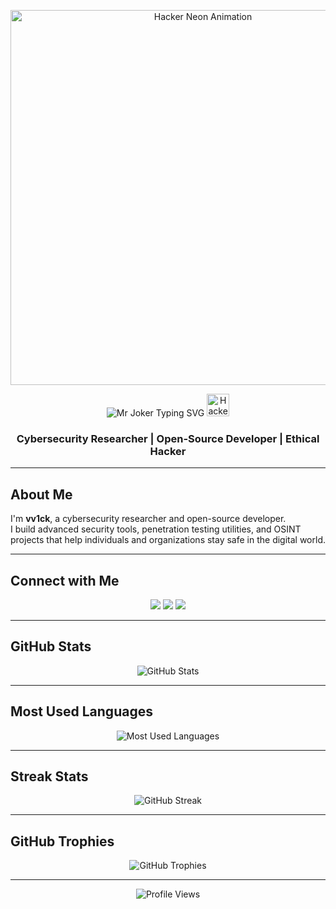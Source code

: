 <!-- Header with Neon Hacker GIF -->
<p align="center">
  <img src="https://i.gifer.com/7UkH.gif" width="600" alt="Hacker Neon Animation"/>
</p>

<!-- Animated name: Mr Joker (typing effect) + small hacker GIF -->
<p align="center">
  <img src="https://readme-typing-svg.demolab.com?font=JetBrains+Mono&weight=800&size=34&pause=900&center=true&vCenter=true&width=700&lines=Mr+Joker" alt="Mr Joker Typing SVG"/>
  <img src="https://media.giphy.com/media/ZVik7pBtu9dNS/giphy.gif" width="36" height="36" alt="Hacker Emoji"/>
</p>

<h3 align="center">Cybersecurity Researcher | Open-Source Developer | Ethical Hacker</h3>

---

## About Me
I'm **vv1ck**, a cybersecurity researcher and open-source developer.  
I build advanced security tools, penetration testing utilities, and OSINT projects that help individuals and organizations stay safe in the digital world.

---

## Connect with Me
<p align="center">
  <a href="https://instagram.com/221298" target="_blank"><img src="https://img.shields.io/badge/Instagram-E4405F?style=for-the-badge&logo=instagram&logoColor=white"/></a>
  <a href="https://t.me/jjnn14" target="_blank"><img src="https://img.shields.io/badge/Telegram-2CA5E0?style=for-the-badge&logo=telegram&logoColor=white"/></a>
  <a href="https://t.me/vv3ck" target="_blank"><img src="https://img.shields.io/badge/Telegram%20Channel-0088cc?style=for-the-badge&logo=telegram&logoColor=white"/></a>
</p>

---

## GitHub Stats
<p align="center">
  <img src="https://github-readme-stats.vercel.app/api?username=vv1ck&show_icons=true&theme=tokyonight&hide_border=true&count_private=true" alt="GitHub Stats"/>
</p>

---

## Most Used Languages
<p align="center">
  <img src="https://github-readme-stats.vercel.app/api/top-langs/?username=vv1ck&layout=compact&theme=tokyonight&hide_border=true" alt="Most Used Languages"/>
</p>

---

## Streak Stats
<p align="center">
  <img src="https://streak-stats.demolab.com?user=vv1ck&theme=tokyonight&hide_border=true" alt="GitHub Streak"/>
</p>

---

## GitHub Trophies
<p align="center">
  <img src="https://github-profile-trophy.vercel.app/?username=vv1ck&theme=tokyonight&no-frame=true&no-bg=true&margin-w=10&margin-h=10&v=1" alt="GitHub Trophies"/>
</p>

---

<p align="center">
  <img src="https://komarev.com/ghpvc/?username=vv1ck&label=Profile%20Views&color=0e75b6&style=flat" alt="Profile Views"/>
</p>
